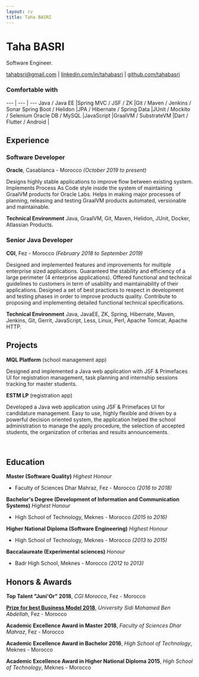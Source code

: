 ```yaml
---
layout: cv
title: Taha BASRI
---
```

# Taha BASRI
Software Engineer.

<div id="webaddress">
    <a href="mailto:tahabsri@gmail.com">tahabsri@gmail.com</a>
|   <a href="https://linkedin.com/in/tahabasri/en">linkedin.com/in/tahabasri</a>
|   <a href="https://github.com/tahabasri">github.com/tahabasri</a>
</div>

### Comfortable with

--- | --- | ---
Java / Java EE              |Spring MVC / JSF / ZK          |Git / Maven / Jenkins / Sonar
Spring Boot / Helidon       |JPA / Hibernate / Spring Data  |JUnit / Mockito / Selenium
Oracle DB / MySQL           |JavaScript                     |GraalVM / SubstrateVM
                            |Dart / Flutter / Android       |

## Experience

### Software Developer

__Oracle__, Casablanca - Morocco *(October 2019 to present)*

Designs highly stable applications to improve flow between existing system.
Implements Process As Code style inside the system of maintaining GraalVM products for Oracle Labs.
Helps in making major processes of planning, releasing and testing GraalVM products automated, versionable and maintainable.

​**Technical Environment** Java, GraalVM, Git, Maven, Helidon, JUnit, Docker, Atlassian Products.

### Senior Java Developer
__CGI__, Fez - Morocco *(February 2018 to September 2019)*

Designed and implemented features and improvements for multiple enterprise sized applications.
Guaranteed the stability and efficiency of a large perimeter (4 enterprise applications).
Offered functional and technical guidelines to customers in term of usability and maintainability of their applications.
Designed a set of best practices to respect in development and testing phases in order to improve products quality.
Contribute to proposing and implementing detailed functional technical specifications.

​**Technical Environment** Java, JavaEE, ZK, Spring, Hibernate, Maven, Jenkins, Git, Gerrit, JavaScript, Less, Linux, Perl, Apache Tomcat, Apache HTTP.


## Projects

__MQL Platform__ (school management app)

Designed and implemented a Java web application with JSF & Primefaces UI for registration management, task planning and internship sessions tracking for master students.

__ESTM LP__ (registration app)

Developed a Java web application using JSF & Primefaces UI for candidature management. Easy to use, highly flexible and driven by a powerful decision oriented system, the application helped the school administration to manage the apply procedure, the selection of accepted students, the organization of criterias and results announcements.

<br />

## Education

__Master (Software Quality)__ *Highest Honour*
- Faculty of Sciences Dhar Mahraz, Fez - Morocco *(2016 to 2018)*

__Bachelor's Degree (Development of Information and Communication Systems)__ *Highest Honour*
- High School of Technology, Meknes - Morocco *(2015 to 2016)*

__Higher National Diploma (Software Engineering)__ *Highest Honour*
- High School of Technology, Meknes - Morocco *(2013 to 2015)*

__Baccalaureate (Experimental sciences)__ *Honour*
- Badr High School, Meknes - Morocco *(2012 to 2013)*

## Honors & Awards

__Top Talent "Juni'Or" 2018__, *CGI Morocco*, Fez - Morocco

__[Prize for best Business Model 2018](http://www.fsdmfes.ac.ma/News/137/show)__, *University Sidi Mohamed Ben Abdellah*, Fez - Morocco

__Academic Excellence Award in Master 2018__, *Faculty of Sciences Dhar Mahraz*, Fez - Morocco

__Academic Excellence Award in Bachelor 2016__, *High School of Technology*, Meknes - Morocco

__Academic Excellence Award in Higher National Diploma 2015__, *High School of Technology*, Meknes - Morocco


<!-- ### Footer

Taha BASRI -- [tahabsri@gmail.com](tahabsri@gmail.com) -->